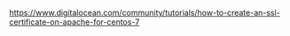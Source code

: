 https://www.digitalocean.com/community/tutorials/how-to-create-an-ssl-certificate-on-apache-for-centos-7

